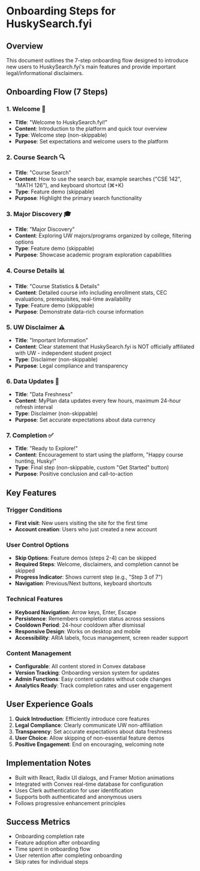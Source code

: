 # Onboarding Steps for HuskySearch.fyi

## Overview
This document outlines the 7-step onboarding flow designed to introduce new users to HuskySearch.fyi's main features and provide important legal/informational disclaimers.

## Onboarding Flow (7 Steps)

### 1. **Welcome** 🎉
- **Title**: "Welcome to HuskySearch.fyi!"
- **Content**: Introduction to the platform and quick tour overview
- **Type**: Welcome step (non-skippable)
- **Purpose**: Set expectations and welcome users to the platform

### 2. **Course Search** 🔍
- **Title**: "Course Search"
- **Content**: How to use the search bar, example searches ("CSE 142", "MATH 126"), and keyboard shortcut (⌘+K)
- **Type**: Feature demo (skippable)
- **Purpose**: Highlight the primary search functionality

### 3. **Major Discovery** 🎓
- **Title**: "Major Discovery"
- **Content**: Exploring UW majors/programs organized by college, filtering options
- **Type**: Feature demo (skippable)
- **Purpose**: Showcase academic program exploration capabilities

### 4. **Course Details** 📊
- **Title**: "Course Statistics & Details"
- **Content**: Detailed course info including enrollment stats, CEC evaluations, prerequisites, real-time availability
- **Type**: Feature demo (skippable)
- **Purpose**: Demonstrate data-rich course information

### 5. **UW Disclaimer** ⚠️
- **Title**: "Important Information"
- **Content**: Clear statement that HuskySearch.fyi is NOT officially affiliated with UW - independent student project
- **Type**: Disclaimer (non-skippable)
- **Purpose**: Legal compliance and transparency

### 6. **Data Updates** 🔄
- **Title**: "Data Freshness"
- **Content**: MyPlan data updates every few hours, maximum 24-hour refresh interval
- **Type**: Disclaimer (non-skippable)
- **Purpose**: Set accurate expectations about data currency

### 7. **Completion** ✅
- **Title**: "Ready to Explore!"
- **Content**: Encouragement to start using the platform, "Happy course hunting, Husky!"
- **Type**: Final step (non-skippable, custom "Get Started" button)
- **Purpose**: Positive conclusion and call-to-action

## Key Features

### Trigger Conditions
- **First visit**: New users visiting the site for the first time
- **Account creation**: Users who just created a new account

### User Control Options
- **Skip Options**: Feature demos (steps 2-4) can be skipped
- **Required Steps**: Welcome, disclaimers, and completion cannot be skipped
- **Progress Indicator**: Shows current step (e.g., "Step 3 of 7")
- **Navigation**: Previous/Next buttons, keyboard shortcuts

### Technical Features
- **Keyboard Navigation**: Arrow keys, Enter, Escape
- **Persistence**: Remembers completion status across sessions
- **Cooldown Period**: 24-hour cooldown after dismissal
- **Responsive Design**: Works on desktop and mobile
- **Accessibility**: ARIA labels, focus management, screen reader support

### Content Management
- **Configurable**: All content stored in Convex database
- **Version Tracking**: Onboarding version system for updates
- **Admin Functions**: Easy content updates without code changes
- **Analytics Ready**: Track completion rates and user engagement

## User Experience Goals

1. **Quick Introduction**: Efficiently introduce core features
2. **Legal Compliance**: Clearly communicate UW non-affiliation
3. **Transparency**: Set accurate expectations about data freshness
4. **User Choice**: Allow skipping of non-essential feature demos
5. **Positive Engagement**: End on encouraging, welcoming note

## Implementation Notes

- Built with React, Radix UI dialogs, and Framer Motion animations
- Integrated with Convex real-time database for configuration
- Uses Clerk authentication for user identification
- Supports both authenticated and anonymous users
- Follows progressive enhancement principles

## Success Metrics

- Onboarding completion rate
- Feature adoption after onboarding
- Time spent in onboarding flow
- User retention after completing onboarding
- Skip rates for individual steps